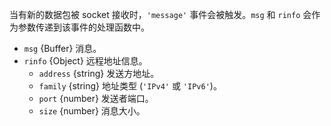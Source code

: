 <!-- YAML
added: v0.1.99
-->

当有新的数据包被 socket 接收时，`'message'` 事件会被触发。`msg` 和 `rinfo` 会作为参数传递到该事件的处理函数中。
* `msg` {Buffer} 消息。
* `rinfo` {Object} 远程地址信息。
  * `address` {string} 发送方地址。
  * `family` {string} 地址类型 (`'IPv4'` 或 `'IPv6'`)。
  * `port` {number} 发送者端口。
  * `size` {number} 消息大小。

